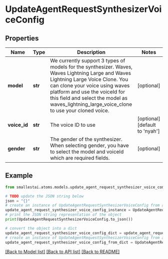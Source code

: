 # UpdateAgentRequestSynthesizerVoiceConfig


## Properties

Name | Type | Description | Notes
------------ | ------------- | ------------- | -------------
**model** | **str** | We currently support 3 types of models for the synthesizer. Waves, Waves Lightning Large and Waves Lightning Large Voice Clone. You can clone your voice using waves platform and use the voiceId for this field and select the model as waves_lightning_large_voice_clone to use your cloned voice. | [optional] 
**voice_id** | **str** | The voice ID to use | [optional] [default to 'nyah']
**gender** | **str** | The gender of the synthesizer. When selecting gender, you have to select the model and voiceId which are required fields. | [optional] 

## Example

```python
from smallestai.atoms.models.update_agent_request_synthesizer_voice_config import UpdateAgentRequestSynthesizerVoiceConfig

# TODO update the JSON string below
json = "{}"
# create an instance of UpdateAgentRequestSynthesizerVoiceConfig from a JSON string
update_agent_request_synthesizer_voice_config_instance = UpdateAgentRequestSynthesizerVoiceConfig.from_json(json)
# print the JSON string representation of the object
print(UpdateAgentRequestSynthesizerVoiceConfig.to_json())

# convert the object into a dict
update_agent_request_synthesizer_voice_config_dict = update_agent_request_synthesizer_voice_config_instance.to_dict()
# create an instance of UpdateAgentRequestSynthesizerVoiceConfig from a dict
update_agent_request_synthesizer_voice_config_from_dict = UpdateAgentRequestSynthesizerVoiceConfig.from_dict(update_agent_request_synthesizer_voice_config_dict)
```
[[Back to Model list]](../README.md#documentation-for-models) [[Back to API list]](../README.md#documentation-for-api-endpoints) [[Back to README]](../README.md)



